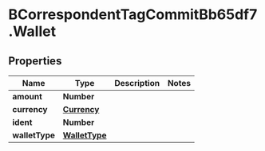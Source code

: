 # BCorrespondentTagCommitBb65df7.Wallet

## Properties

Name | Type | Description | Notes
------------ | ------------- | ------------- | -------------
**amount** | **Number** |  | 
**currency** | [**Currency**](Currency.md) |  | 
**ident** | **Number** |  | 
**walletType** | [**WalletType**](WalletType.md) |  | 


